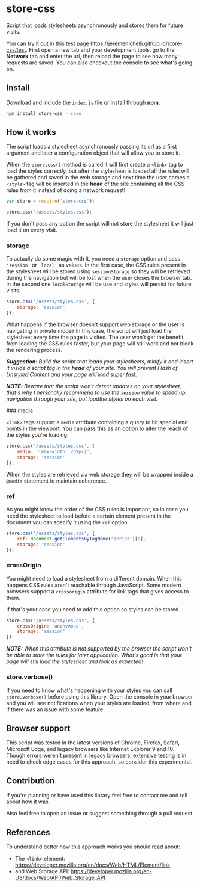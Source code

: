 # store-css

Script that loads stylesheets asynchronously and stores them for future visits.

You can try it out in this test page <a href="https://jeremenichelli.github.io/store-css/test">https://jeremenichelli.github.io/store-css/test</a>. First open a new tab and your development tools, go to the **Network** tab and enter the url, then reload the page to see how many requests are saved. You can also checkout the console to see what's going on.


## Install

Download and include the `index.js` file or install through **npm**.

```sh
npm install store-css --save
```

## How it works

The script loads a stylesheet asynchronously passing its url as a first argument and later a configuration object that will allow you to store it.

When the `store.css()` method is called it will first create a `<link>` tag to load the styles correctly, but after the stylesheet is loaded all the rules will be gathered and saved in the web storage and next time the user comes a `<style>` tag will be inserted in the **head** of the site containing all the CSS rules from it instead of doing a network request!

```js
var store = require('store-css');

store.css('/assets/styles.css');
```

If you don't pass any option the script will not store the stylesheet it will just load it on every visit.


### storage

To actually do some magic with it, you need a `storage` option and pass `'session'` or `'local'` as values. In the first case, the CSS rules present in the stylesheet will be stored using `sessionStorage` so they will be retrieved during the navigation but will be lost when the user closes the browser tab. In the second one `localStorage` will be use and styles will persist for future visits.

```js
store.css('/assets/styles.css', {
    storage: 'session'
});
```

What happens if the browser doesn't support web storage or the user is navigating in private mode? In this case, the script will just load the stylesheet every time the page is visited. The user won't get the benefit from loading the CSS rules faster, but your page will still work and not block the rendering process.

_**Suggestion:** Build the script that loads your stylesheets, minify it and insert it inside a script tag in the **head** of your site. You will prevent Flash of Unstyled Content and your page will load super fast._

_**NOTE:** Beware that the script won't detect updates on your stylesheet, that's why I personally recommend to use the `session` value to speed up navigation through your site, but loadthe styles on each visit._


### media

`<link>` tags support a `media` attribute containing a query to hit special end points in the viewport. You can pass this as an option to alter the reach of the styles you're loading.

```js
store.css('/assets/styles.css', {
    media: '(max-width: 769px)',
    storage: 'session'
});
```

When the styles are retrieved via web storage they will be wrapped inside a `@media` statement to maintain coherence.


### ref

As you might know the order of the CSS rules is important, so in case you need the stylesheet to load before a certain element present in the document you can specify it using the `ref` option.

```js
store.css('/assets/styles.css', {
    ref: document.getElementsByTagName('script')[0],
    storage: 'session'
});
```


### crossOrigin

You might need to load a stylesheet from a different domain. When this happens CSS rules aren't reachable through JavaScript. Some modern browsers support a `crossorigin` attribute for link tags that gives access to them.

If that's your case you need to add this option so styles can be stored.

```js
store.css('/assets/styles.css', {
    crossOrigin: 'anonymous',
    storage: 'session'
});
```

_**NOTE:** When this attribute is not supported by the browser the script won't be able to store the rules for later application. What's good is that your page will still load the stylesheet and look as expected!_


### store.verbose()

If you need to know what's happening with your styles you can call `store.verbose()` before using this library. Open the console in your browser and you will see notifications when your styles are loaded, from where and if there was an issue with some feature.


## Browser support

This script was tested in the latest versions of Chrome, Firefox, Safari, Microsoft Edge, and legacy browsers like Internet Explorer 9 and 10. Though errors weren't present in legacy browsers, extensive testing is in need to check edge cases for this approach, so consider this experimental.


## Contribution

If you're planning or have used this library feel free to contact me and tell about how it was.

Also feel free to open an issue or suggest something through a pull request.


## References

To understand better how this approach works you should read about:

- The `<link>` element: https://developer.mozilla.org/en/docs/Web/HTML/Element/link
- and Web Storage API: https://developer.mozilla.org/en-US/docs/Web/API/Web_Storage_API

